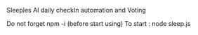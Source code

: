 Sleeples AI daily checkIn automation and Voting

Do not forget npm -i (before start using)
To start : node sleep.js 
